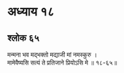 # अध्याय १८

## श्लोक ६५

मन्मना भव मद्भक्तो मद्याजी मां नमस्कुरु ।<br>मामेवैष्यसि सत्यं ते प्रतिजाने प्रियोऽसि मे ॥ १८-६५॥<br><br>

